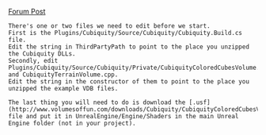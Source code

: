 
[Forum Post](https://forums.unrealengine.com/showthread.php?29873-Cubiquity-for-UE4-Voxel-Terrain-Plugin&p=311218&viewfull=1#post311218)

    There's one or two files we need to edit before we start. 
    First is the Plugins/Cubiquity/Source/Cubiquity/Cubiquity.Build.cs file. 
    Edit the string in ThirdPartyPath to point to the place you unzipped the Cubiquity DLLs. 
    Secondly, edit Plugins/Cubiquity/Source/Cubiquity/Private/CubiquityColoredCubesVolume.cpp and CubiquityTerrainVolume.cpp. 
    Edit the string in the constructor of them to point to the place you unzipped the example VDB files.

    The last thing you will need to do is download the [.usf](http://www.volumesoffun.com/downloads/Cubiquity/CubiquityColoredCubesVertexFactory.usf) file and put it in UnrealEngine/Engine/Shaders in the main Unreal Engine folder (not in your project).
